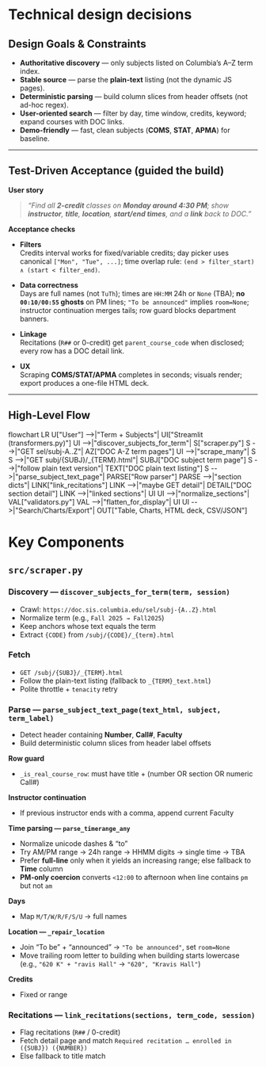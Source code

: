 # Technical design decisions

## Design Goals & Constraints

- **Authoritative discovery** — only subjects listed on Columbia’s A–Z term index.
- **Stable source** — parse the **plain-text** listing (not the dynamic JS pages).
- **Deterministic parsing** — build column slices from header offsets (not ad-hoc regex).
- **User-oriented search** — filter by day, time window, credits, keyword; expand courses with DOC links.
- **Demo-friendly** — fast, clean subjects (**COMS**, **STAT**, **APMA**) for baseline.

---

## Test-Driven Acceptance (guided the build)

**User story**

> _“Find all **2-credit** classes on **Monday around 4:30 PM**; show **instructor**, **title**, **location**, **start/end times**, and a **link** back to DOC.”_

**Acceptance checks**

- **Filters**  
  Credits interval works for fixed/variable credits; day picker uses canonical `["Mon", "Tue", ...]`; time overlap rule: `(end > filter_start) ∧ (start < filter_end)`.

- **Data correctness**  
  Days are full names (not `TuTh`); times are `HH:MM` 24h or `None` (TBA); **no `00:10/00:55` ghosts** on PM lines; `"To be announced"` implies `room=None`; instructor continuation merges tails; row guard blocks department banners.

- **Linkage**  
  Recitations (`R##` or 0-credit) get `parent_course_code` when disclosed; every row has a DOC detail link.

- **UX**  
  Scraping **COMS/STAT/APMA** completes in seconds; visuals render; export produces a one-file HTML deck.

---

## High-Level Flow

flowchart LR
  U["User"] -->|"Term + Subjects"| UI["Streamlit (transformers.py)"]
  UI -->|"discover_subjects_for_term"| S["scraper.py"]
  S -->|"GET sel/subj-A..Z"| AZ["DOC A-Z term pages"]
  UI -->|"scrape_many"| S
  S -->|"GET subj/{SUBJ}/_{TERM}.html"| SUBJ["DOC subject term page"]
  S -->|"follow plain text version"| TEXT["DOC plain text listing"]
  S -->|"parse_subject_text_page"| PARSE["Row parser"]
  PARSE -->|"section dicts"| LINK["link_recitations"]
  LINK -->|"maybe GET detail"| DETAIL["DOC section detail"]
  LINK -->|"linked sections"| UI
  UI -->|"normalize_sections"| VAL["validators.py"]
  VAL -->|"flatten_for_display"| UI
  UI -->|"Search/Charts/Export"| OUT["Table, Charts, HTML deck, CSV/JSON"]

# Key Components

## `src/scraper.py`

### Discovery — `discover_subjects_for_term(term, session)`
- Crawl: `https://doc.sis.columbia.edu/sel/subj-{A..Z}.html`
- Normalize term (e.g., `Fall 2025 → Fall2025`)
- Keep anchors whose text equals the term
- Extract `{CODE}` from `/subj/{CODE}/_{term}.html`

### Fetch
- `GET /subj/{SUBJ}/_{TERM}.html`
- Follow the plain-text listing (fallback to `_{TERM}_text.html`)
- Polite throttle + `tenacity` retry

### Parse — `parse_subject_text_page(text_html, subject, term_label)`
- Detect header containing **Number**, **Call#**, **Faculty**
- Build deterministic column slices from header label offsets

**Row guard**  
- `_is_real_course_row`: must have title + (number OR section OR numeric Call#)

**Instructor continuation**  
- If previous instructor ends with a comma, append current Faculty

**Time parsing — `parse_timerange_any`**
- Normalize unicode dashes & “to”
- Try AM/PM range → 24h range → HHMM digits → single time → TBA
- Prefer **full-line** only when it yields an increasing range; else fallback to **Time** column
- **PM-only coercion** converts `<12:00` to afternoon when line contains `pm` but not `am`

**Days**
- Map `M/T/W/R/F/S/U` → full names

**Location — `_repair_location`**
- Join “To be” + “announced” → `"To be announced"`, set `room=None`
- Move trailing room letter to building when building starts lowercase  
  (e.g., `"620 K" + "ravis Hall"` → `"620", "Kravis Hall"`)

**Credits**
- Fixed or range

### Recitations — `link_recitations(sections, term_code, session)`
- Flag recitations (`R##` / 0-credit)
- Fetch detail page and match `Required recitation … enrolled in ({SUBJ}) ({NUMBER})`
- Else fallback to title match




